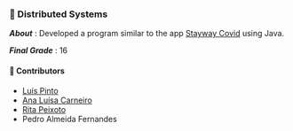 ### :pushpin: Distributed Systems

***About*** : Developed a program similar to the app [Stayway Covid](https://stayawaycovid.pt/landing-page/) using Java.  

***Final Grade*** : 16

#### :handshake: Contributors 
- [Luís Pinto](https://github.com/L-Pinto)
- [Ana Luísa Carneiro](https://github.com/Analucar)
- [Rita Peixoto](https://github.com/rita-peixoto)
- Pedro Almeida Fernandes
